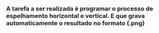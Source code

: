 ### A tarefa a ser realizada é programar o processo de espelhamento horizontal e vertical. E que grava automaticamente o resultado no formato (.png)
